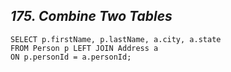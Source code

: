 *175. Combine Two Tables*
----------------------------------------------

```
SELECT p.firstName, p.lastName, a.city, a.state
FROM Person p LEFT JOIN Address a
ON p.personId = a.personId;
```